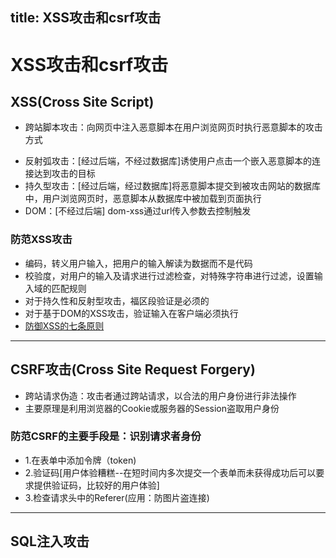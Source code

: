 title: XSS攻击和csrf攻击
---
# XSS攻击和csrf攻击
## XSS(Cross Site Script)
- 跨站脚本攻击：向网页中注入恶意脚本在用户浏览网页时执行恶意脚本的攻击方式
 + 反射弧攻击：[经过后端，不经过数据库]诱使用户点击一个嵌入恶意脚本的连接达到攻击的目标
 + 持久型攻击：[经过后端，经过数据库]将恶意脚本提交到被攻击网站的数据库中，用户浏览网页时，恶意脚本从数据库中被加载到页面执行
 + DOM：[不经过后端] dom-xss通过url传入参数去控制触发

### 防范XSS攻击 
- 编码，转义用户输入，把用户的输入解读为数据而不是代码
- 校验度，对用户的输入及请求进行过滤检查，对特殊字符串进行过滤，设置输入域的匹配规则
- 对于持久性和反射型攻击，福区段验证是必须的
- 对于基于DOM的XSS攻击，验证输入在客户端必须执行
- [防御XSS的七条原则](http://www.freebuf.com/articles/web/9977.html)

 ---

## CSRF攻击(Cross Site Request Forgery)
 - 跨站请求伪造：攻击者通过跨站请求，以合法的用户身份进行非法操作
 - 主要原理是利用浏览器的Cookie或服务器的Session盗取用户身份

### 防范CSRF的主要手段是：识别请求者身份
 - 1.在表单中添加令牌（token)
 - 2.验证码[用户体验糟糕--在短时间内多次提交一个表单而未获得成功后可以要求提供验证码，比较好的用户体验]
 - 3.检查请求头中的Referer(应用：防图片盗连接)

 ---

## SQL注入攻击